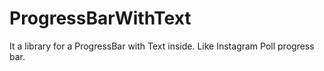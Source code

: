 # ProgressBarWithText
It a library for a ProgressBar with Text inside. Like Instagram Poll progress bar.
